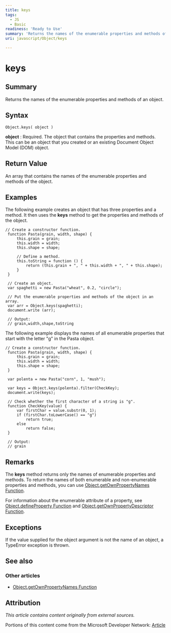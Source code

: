 ```yaml
---
title: keys
tags:
  - JS
  - Basic
readiness: 'Ready to Use'
summary: 'Returns the names of the enumerable properties and methods of an object.'
uri: javascript/Object/keys

---
```

# keys

## Summary

Returns the names of the enumerable properties and methods of an object.

## Syntax

    Object.keys( object )

**object**
:   Required. The object that contains the properties and methods. This can be an object that you created or an existing Document Object Model (DOM) object.

## Return Value

An array that contains the names of the enumerable properties and methods of the object.

## Examples

The following example creates an object that has three properties and a method. It then uses the **keys** method to get the properties and methods of the object.

``` {.js}
// Create a constructor function.
 function Pasta(grain, width, shape) {
     this.grain = grain;
     this.width = width;
     this.shape = shape;

     // Define a method.
     this.toString = function () {
         return (this.grain + ", " + this.width + ", " + this.shape);
     }
 }

 // Create an object.
 var spaghetti = new Pasta("wheat", 0.2, "circle");

 // Put the enumerable properties and methods of the object in an array.
 var arr = Object.keys(spaghetti);
 document.write (arr);

 // Output:
 // grain,width,shape,toString
```

The following example displays the names of all enumerable properties that start with the letter "g" in the Pasta object.

``` {.js}
// Create a constructor function.
 function Pasta(grain, width, shape) {
     this.grain = grain;
     this.width = width;
     this.shape = shape;
 }

 var polenta = new Pasta("corn", 1, "mush");

 var keys = Object.keys(polenta).filter(CheckKey);
 document.write(keys);

 // Check whether the first character of a string is "g".
 function CheckKey(value) {
     var firstChar = value.substr(0, 1);
     if (firstChar.toLowerCase() == "g")
         return true;
     else
         return false;
 }

 // Output:
 // grain
```

## Remarks

The **keys** method returns only the names of enumerable properties and methods. To return the names of both enumerable and non-enumerable properties and methods, you can use [Object.getOwnPropertyNames Function](/javascript/Object/getOwnPropertyNames).

For information about the enumerable attribute of a property, see [Object.defineProperty Function](/javascript/Object/defineProperty) and [Object.getOwnPropertyDescriptor Function](/javascript/Object/getOwnPropertyDescriptor).

## Exceptions

If the value supplied for the object argument is not the name of an object, a TypeError exception is thrown.

## See also

### Other articles

-   [Object.getOwnPropertyNames Function](/javascript/Object/getOwnPropertyNames)

## Attribution

*This article contains content originally from external sources.*

Portions of this content come from the Microsoft Developer Network: [Article](http://msdn.microsoft.com/en-us/library/ie/ff688127(v=vs.94).aspx)

